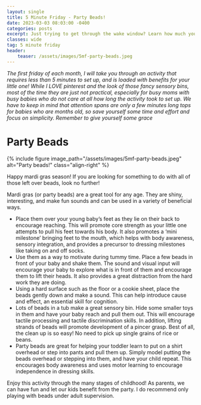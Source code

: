 ```yaml
---
layout: single
title: 5 Minute Friday - Party Beads!
date: 2023-03-03 08:03:00 -0400
categories: posts
excerpt: Just trying to get through the wake window? Learn how much you can do for your little one with just party beads!
classes: wide
tag: 5 minute friday
header:
    teaser: /assets/images/5mf-party-beads.jpeg
---
```


_The first friday of each month, I will take you through an activity that requires less than 5 minutes to set up, and is loaded with benefits for your little one! While I LOVE pinterest and the look of those fancy sensory bins, most of the time they are just not practical, especially for busy moms with busy babies who do not care at all how long the activity took to set up. We have to keep in mind that attention spans are only a few minutes long tops for babies who are months old, so save yourself some time and effort and focus on simplicity. Remember to give yourself some grace_

# Party Beads

{% include figure
    image_path="/assets/images/5mf-party-beads.jpeg"
    alt="Party beads!"
    class="align-right"
%}

Happy mardi gras season! If you are looking for something to do with all of those left over beads, look no further!

Mardi gras (or party beads) are a great tool for any age. They are shiny, interesting, and make fun sounds and can be used in a variety of beneficial ways.

- Place them over your young baby’s feet as they lie on their back to encourage reaching. This will promote core strength as your little one attempts to pull his feet towards his body. It also promotes a ‘mini milestone’ bringing feet to the mouth, which helps with body awareness, sensory integration, and provides a precursor to dressing milestones like taking on and off socks.
- Use them as a way to motivate during tummy time. Place a few beads in front of your baby and shake them. The sound and visual input will encourage your baby to explore what is in front of them and encourage them to lift their heads. It also provides a great distraction from the hard work they are doing.
- Using a hard surface such as the floor or a cookie sheet, place the beads gently down and make a sound. This can help introduce cause and effect, an essential skill for cognition.
- Lots of beads in a tub make a great sensory bin. Hide some smaller toys in them and have your baby reach and pull them out. This will encourage tactile processing and tactile discrimination skills. In addition, lifting strands of beads will promote development of a pincer grasp. Best of all, the clean up is so easy! No need to pick up single grains of rice or beans.
- Party beads are great for helping your toddler learn to put on a shirt overhead or step into pants and pull them up. Simply model putting the beads overhead or stepping into them, and have your child repeat. This encourages body awareness and uses motor learning to encourage independence in dressing skills.

Enjoy this activity through the many stages of childhood! As parents, we can have fun and let our kids benefit from the party. I do recommend only playing with beads under adult supervision.
